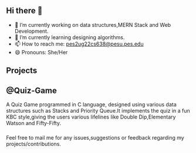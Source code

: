 ## Hi there 👋

<!--
**Umang8251/Umang8251** is a ✨ _special_ ✨ repository because its `README.md` (this file) appears on your GitHub profile.

Here are some ideas to get you started:
-
-->
- 🔭 I’m currently working on data structures,MERN Stack and Web Development.
- 🌱 I’m currently learning designing algorithms.
- 📫 How to reach me: pes2ug22cs638@pesu.pes.edu
- 😄 Pronouns: She/Her
 <!--
- 👯 I’m looking to collaborate on ...
- 🤔 I’m looking for help with ...
- 💬 Ask me about :
-->
## Projects

## @Quiz-Game
A Quiz Game programmed in C language, designed using various data structures such as Stacks and Priority Queue.It implements the quiz in a fun KBC style,giving the users various lifelines like Double Dip,Elementary Watson and Fifty-Fifty.

 ### 
 Feel free to mail me for any issues,suggestions or feedback regarding my projects/contributions.
